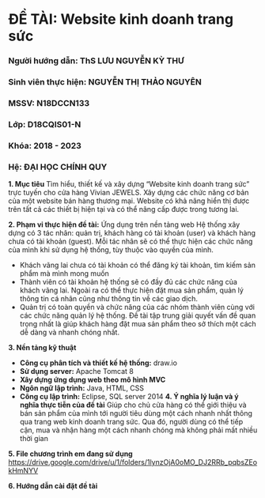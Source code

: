 # ĐỀ TÀI: Website kinh doanh trang sức
### Người hướng dẫn: ThS LƯU NGUYỄN KỲ THƯ
### Sinh viên thực hiện: NGUYỄN THỊ THẢO NGUYÊN
### MSSV: N18DCCN133
### Lớp: D18CQIS01-N
### Khóa: 2018 - 2023
### Hệ: ĐẠI HỌC CHÍNH QUY

**1. Mục tiêu**
Tìm hiểu, thiết kế và xây dựng “Website kinh doanh trang sức” trực tuyến cho cửa hàng Vivian JEWELS.
Xây dựng các chức năng cơ bản của một website bán hàng thương mại. Website có khả năng hiển thị được trên tất cả các thiết bị hiện tại và có thể nâng cấp được trong tương lai.

**2. Phạm vi thực hiện đề tài:** Ứng dụng trên nền tảng web
Hệ thống xây dựng có 3 tác nhân: quản trị, khách hàng có tài khoản (user) và khách hàng chưa có tài khoản (guest). Mỗi tác nhân sẽ có thể thực hiện các chức năng của mình khi sử dụng hệ thống, tùy thuộc vào quyền của mình.
-	Khách vãng lai chưa có tài khoản có thể đăng ký tài khoản, tìm kiếm sản phẩm mà mình mong muốn
-	Thành viên có tài khoản hệ thống sẽ có đầy đủ các chức năng của khách vãng lai. Ngoài ra có thể thực hiện đặt mua sản phẩm, quản lý thông tin cá nhân cũng như thông tin về các giao dịch.
-	Quản trị có toàn quyền và chức năng của các nhóm thành viên cùng với các chức năng quản lý hệ thống.
Đề tài tập trung giải quyết vấn đề quan trọng nhất là giúp khách hàng đặt mua sản phẩm theo sở thích một cách dễ dàng và nhanh chóng nhất.

**3. Nền tảng kỹ thuật**
-	**Công cụ phân tích và thiết kế hệ thống:** draw.io
-	**Sử dụng server:** Apache Tomcat 8
-	**Xây dựng ứng dụng web theo mô hình MVC**
-	**Ngôn ngữ lập trình:** Java, HTML, CSS
-	**Công cụ lập trình:** Eclipse, SQL server 2014
**4. Ý nghĩa lý luận và ý nghĩa thực tiễn của đề tài**
Giúp cho chủ cửa hàng có thể giới thiệu và bán sản phẩm của mình tới người tiêu dùng một cách nhanh nhất thông qua trang web kinh doanh trang sức. Qua đó, người dùng có thể tiếp cận, mua và nhận hàng một cách nhanh chóng mà không phải mất nhiều thời gian

**5. File chương trình em đang sử dụng**
https://drive.google.com/drive/u/1/folders/1lynzOjA0oMO_DJ2RRb_pqbsZEokHmNYV

**6. Hướng dẫn cài đặt đề tài**
